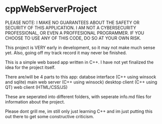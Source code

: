 # cppWebServerProject
PLEASE NOTE: I MAKE NO GUARANTEES ABOUT THE SAFETY OR SECURITY OF THIS APPLICATION. I AM NOT A CYBERSECURITY PROFESSIONAL, OR EVEN A PROFFESIONAL PROGRAMMER. IF YOU CHOOSE TO USE
ANY OF THIS CODE, DO SO AT YOUR OWN RISK.


This project is VERY early in development, so it may not make much sense yet. Also, going off my track record it may never be finished.


This is a simple web based app written in C++. I have not yet finalized the idea for the project itself.


There are/will be 4 parts to this app:
databse interface (C++ using winsock and sqlite)
main web server (C++ using winsock)
desktop client (C++ using QT)
web client (HTML/CSS/JS)


These are seperated into different folders, with seperate info.md files for information about the project.


Please dont grill me, im still only just learning C++ and im just putting this out there to get some constructive criticism.
